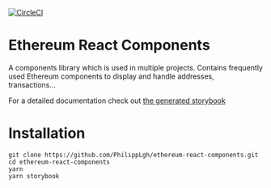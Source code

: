 [![CircleCI](https://circleci.com/gh/PhilippLgh/ethereum-react-components.svg?style=svg)](https://circleci.com/gh/PhilippLgh/ethereum-react-components)

# Ethereum React Components
A components library which is used in multiple projects.
Contains frequently used Ethereum components to display and handle addresses, transactions...

For a detailed documentation check out [the generated storybook](https://philipplgh.github.io/ethereum-react-components/docs)


# Installation
```
git clone https://github.com/PhilippLgh/ethereum-react-components.git
cd ethereum-react-components
yarn
yarn storybook
```
